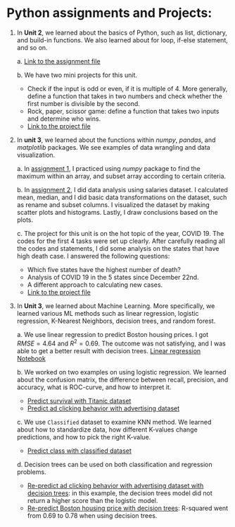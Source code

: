 # Python assignments and Projects:

1. In **Unit 2**, we learned about the basics of Python, such as list, dictionary, and build-in functions. We also learned about for loop, if-else statement, and so on. 

   a. [Link to the assignment file](https://github.com/XiaonaZhou/data_analytics_2/blob/main/Python/Unit_2/Unit_2_lesson_2%263%264%265%266.ipynb)
   
   b. We have two mini projects for this unit.
      - Check if the input is odd or even, if it is multiple of 4. More generally, define a function that takes in two numbers and check whether the first number is divisible by the second. 
      - Rock, paper, scissor game: define a function that takes two inputs and determine who wins. 
      - [Link to the project file](https://github.com/XiaonaZhou/data_analytics_2/blob/main/Python/Unit_2/Python_Project_Odd_or_Even_and__Rock_Paper_Scissors.ipynb)
      
2. In **unit 3**, we learned about the functions within *numpy*, *pandas*, and *matplotlib* packages. We see examples of data wrangling and data visualization. 
   
   a. In [assignment 1](https://github.com/XiaonaZhou/data_analytics_2/blob/main/Python/Unit_3/Unit3_NumPy_Assignment_1.ipynb), I practiced using *numpy* package to find the maximum within an array, and subset array according to certain criteria. 
   
   b. In [assignment 2](https://github.com/XiaonaZhou/data_analytics_2/blob/main/Python/Unit_3/Unit3_Python_Advanced_Pandas_DataWrangling_Assignment.ipynb), I did data analysis using salaries dataset. I calculated mean, median, and I did basic data transformations on the dataset, such as rename and subset columns. I visualized the dataset by making scatter plots and histograms. Lastly, I draw conclusions based on the plots. 
   
   c. The project for this unit is on the hot topic of the year, COVID 19. The codes for the first 4 tasks were set up clearly. After carefully reading all the codes and statements, I did some analysis on the states that have high death case. I answered the following questions:
   
      - Which five states have the highest number of death?
      - Analysis of COVID 19 in the 5 states since December 22nd. 
      - A different approach to calculating new cases. 
      - [Link to the project file](https://github.com/XiaonaZhou/data_analytics_2/blob/main/Python/Unit_3/COVID19_DATA_ANALYSIS.ipynb)
3. In **Unit 3**, we learned about Machine Learning. More specifically, we learned various ML methods such as linear regression, logistic regression, K-Nearest Neighbors, decision trees, and random forest. 

   a. We use linear regression to predict Boston housing prices. I got $RMSE = 4.64$ and $R^2 =  0.69$. The outcome was not satisfying, and I was able to get a better result with decision trees. [Linear regression Notebook](https://github.com/XiaonaZhou/data_analytics_2/blob/main/Python/Unit_4/Linear_Regression_Boston_Housing_Guided_Project.ipynb)
   
   b. We worked on two examples on using logistic regression. We learned about the confusion matrix, the difference between recall, precision, and accuracy, what is ROC-curve, and how to interpret it.    
   
      - [Predict survival with Titanic dataset](https://github.com/XiaonaZhou/data_analytics_2/blob/main/Python/Unit_4/Logistic_Regression_Titanic_Class_Notes.ipynb)
      - [Predict ad clicking behavior with advertising dataset](https://github.com/XiaonaZhou/data_analytics_2/blob/main/Python/Unit_4/Logistic_regression_predict_ad_click.ipynb)
      
   c. We use `Classified` dataset to examine KNN method. We learned about how to standardize data, how different K-values change predictions, and how to pick the right K-value.
      - [Predict class with classified dataset](https://github.com/XiaonaZhou/data_analytics_2/blob/main/Python/Unit_4/KNN_with_Classified_dataset.ipynb)
      
   d. Decision trees can be used on both classification and regression problems. 
      - [Re-predict ad clicking behavior with advertising dataset with decision trees](https://github.com/XiaonaZhou/data_analytics_2/blob/main/Python/Unit_4/Decision_Tree_Classification.ipynb): in this example, the decision trees model did not return a higher score than the logistic model.
      - [Re-predict Boston housing price with decision trees](https://github.com/XiaonaZhou/data_analytics_2/blob/main/Python/Unit_4/Decision_Tree_Regression.ipynb): R-squared went from 0.69 to 0.78 when using decision trees. 
